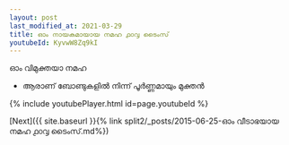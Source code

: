 ```yaml
---
layout: post
last_modified_at: 2021-03-29
title: ഓം നായകമായായ നമഹ ൧൦൮ ടൈംസ്
youtubeId: KyvwW8Zq9kI
---
```

 
 
 ഓം വിമുക്തയാ നമഹ 
 
 -  ആരാണ് ബോണ്ടുകളിൽ നിന്ന് പൂർണ്ണമായും മുക്തൻ 
 
  
 
  
 
 
 
 
 
 


{% include youtubePlayer.html id=page.youtubeId %}
 
[Next]({{ site.baseurl }}{% link  split2/_posts/2015-06-25-ഓം വീടാഭയായ നമഹ ൧൦൮ ടൈംസ്.md%})
 
